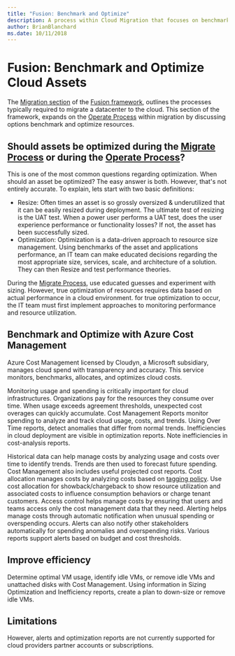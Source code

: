 ```yaml
---
title: "Fusion: Benchmark and Optimize"
description: A process within Cloud Migration that focuses on benchmarking performance and optimizing assets
author: BrianBlanchard
ms.date: 10/11/2018
---
```


# Fusion: Benchmark and Optimize Cloud Assets

The [Migration section](../overview.md) of the [Fusion framework](../../overview.md), outlines the processes typically required to migrate a datacenter to the cloud. This section of the framework, expands on the [Operate Process](overview.md) within migration by discussing options benchmark and optimize resources.

## Should assets be optimized during the [Migrate Process](../Migrate/overview.md) or during the [Operate Process](overview.md)?

This is one of the most common questions regarding optimization. When should an asset be optimized? The easy answer is both. However, that's not entirely accurate. To explain, lets start with two basic definitions:

* Resize: Often times an asset is so grossly oversized & underutilized that it can be easily resized during deployment. The ultimate test of resizing is the UAT test. When a power user performs a UAT test, does the user experience performance or functionality losses? If not, the asset has been successfully sized.
* Optimization: Optimization is a data-driven approach to resource size management. Using benchmarks of the asset and applications performance, an IT team can make educated decisions regarding the most appropriate size, services, scale, and architecture of a solution. They can then Resize and test performance theories.

During the [Migrate Process](../Migrate/overview.md), use educated guesses and experiment with sizing. However, true optimization of resources requires data based on actual performance in a cloud environment. for true optimization to occur, the IT team must first implement approaches to monitoring performance and resource utilization.

## Benchmark and Optimize with Azure Cost Management

Azure Cost Management licensed by Cloudyn, a Microsoft subsidiary, manages cloud spend with transparency and accuracy. This service monitors, benchmarks, allocates, and optimizes cloud costs.

Monitoring usage and spending is critically important for cloud infrastructures. Organizations pay for the resources they consume over time. When usage exceeds agreement thresholds, unexpected cost overages can quickly accumulate. Cost Management Reports monitor spending to analyze and track cloud usage, costs, and trends. Using Over Time reports, detect anomalies that differ from normal trends. Inefficiencies in cloud deployment are visible in optimization reports. Note inefficiencies in cost-analysis reports.

Historical data can help manage costs by analyzing usage and costs over time to identify trends. Trends are then used to forecast future spending. Cost Management also includes useful projected cost reports. Cost allocation manages costs by analyzing costs based on [tagging policy](../../infrastructure/resource-tags/overview.md). Use cost allocation for showback/chargeback to show resource utilization and associated costs to influence consumption behaviors or charge tenant customers. Access control helps manage costs by ensuring that users and teams access only the cost management data that they need. Alerting helps manage costs through automatic notification when unusual spending or overspending occurs. Alerts can also notify other stakeholders automatically for spending anomalies and overspending risks. Various reports support alerts based on budget and cost thresholds.

## Improve efficiency

Determine optimal VM usage, identify idle VMs, or remove idle VMs and unattached disks with Cost Management. Using information in Sizing Optimization and Inefficiency reports, create a plan to down-size or remove idle VMs.

## Limitations

However, alerts and optimization reports are not currently supported for cloud providers partner accounts or subscriptions.
